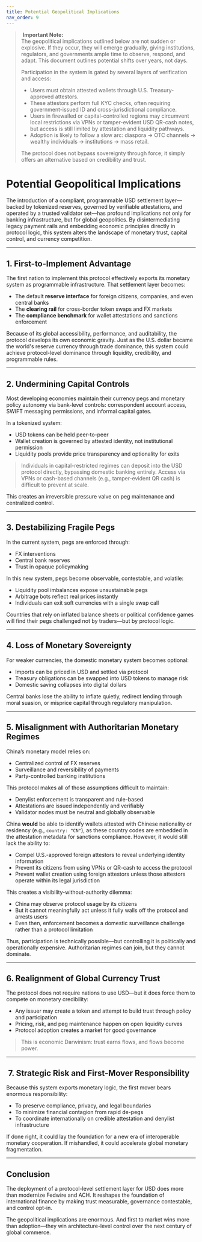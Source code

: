 ```yaml
---
title: Potential Geopolitical Implications
nav_order: 9
---
```


> ️ **Important Note:**  
> The geopolitical implications outlined below are not sudden or explosive. If they occur, they will emerge gradually, giving institutions, regulators, and governments ample time to observe, respond, and adapt. This document outlines potential shifts over years, not days.
>
> Participation in the system is gated by several layers of verification and access:
> - Users must obtain attested wallets through U.S. Treasury-approved attestors.
> - These attestors perform full KYC checks, often requiring government-issued ID and cross-jurisdictional compliance.
> - Users in firewalled or capital-controlled regions may circumvent local restrictions via VPNs or tamper-evident USD QR-cash notes, but access is still limited by attestation and liquidity pathways.
> - Adoption is likely to follow a slow arc: diaspora → OTC channels → wealthy individuals → institutions → mass retail.
>
> The protocol does not bypass sovereignty through force; it simply offers an alternative based on credibility and trust.

#  Potential Geopolitical Implications

The introduction of a compliant, programmable USD settlement layer—backed by tokenized reserves, governed by verifiable attestations, and operated by a trusted validator set—has profound implications not only for banking infrastructure, but for global geopolitics. By disintermediating legacy payment rails and embedding economic principles directly in protocol logic, this system alters the landscape of monetary trust, capital control, and currency competition.

---

##  1. First-to-Implement Advantage

The first nation to implement this protocol effectively exports its monetary system as programmable infrastructure. That settlement layer becomes:

- The default **reserve interface** for foreign citizens, companies, and even central banks
- The **clearing rail** for cross-border token swaps and FX markets
- The **compliance benchmark** for wallet attestations and sanctions enforcement

Because of its global accessibility, performance, and auditability, the protocol develops its own economic gravity. Just as the U.S. dollar became the world's reserve currency through trade dominance, this system could achieve protocol-level dominance through liquidity, credibility, and programmable rules.

---

##  2. Undermining Capital Controls

Most developing economies maintain their currency pegs and monetary policy autonomy via bank-level controls: correspondent account access, SWIFT messaging permissions, and informal capital gates.

In a tokenized system:
- USD tokens can be held peer-to-peer
- Wallet creation is governed by attested identity, not institutional permission
- Liquidity pools provide price transparency and optionality for exits

> Individuals in capital-restricted regimes can deposit into the USD protocol directly, bypassing domestic banking entirely. Access via VPNs or cash-based channels (e.g., tamper-evident QR cash) is difficult to prevent at scale.

This creates an irreversible pressure valve on peg maintenance and centralized control.

---

##  3. Destabilizing Fragile Pegs

In the current system, pegs are enforced through:
- FX interventions
- Central bank reserves
- Trust in opaque policymaking

In this new system, pegs become observable, contestable, and volatile:
- Liquidity pool imbalances expose unsustainable pegs
- Arbitrage bots reflect real prices instantly
- Individuals can exit soft currencies with a single swap call

Countries that rely on inflated balance sheets or political confidence games will find their pegs challenged not by traders—but by protocol logic.

---

##  4. Loss of Monetary Sovereignty

For weaker currencies, the domestic monetary system becomes optional:
- Imports can be priced in USD and settled via protocol
- Treasury obligations can be swapped into USD tokens to manage risk
- Domestic saving collapses into digital dollars

Central banks lose the ability to inflate quietly, redirect lending through moral suasion, or misprice capital through regulatory manipulation.

---

##  5. Misalignment with Authoritarian Monetary Regimes

China’s monetary model relies on:
- Centralized control of FX reserves
- Surveillance and reversibility of payments
- Party-controlled banking institutions

This protocol makes all of those assumptions difficult to maintain:
- Denylist enforcement is transparent and rule-based
- Attestations are issued independently and verifiably
- Validator nodes must be neutral and globally observable

China **would** be able to identify wallets attested with Chinese nationality or residency (e.g., `country: "CN"`), as these country codes are embedded in the attestation metadata for sanctions compliance. However, it would still lack the ability to:
- Compel U.S.-approved foreign attestors to reveal underlying identity information
- Prevent its citizens from using VPNs or QR-cash to access the protocol
- Prevent wallet creation using foreign attestors unless those attestors operate within its legal jurisdiction

This creates a visibility-without-authority dilemma:
- China may observe protocol usage by its citizens
- But it cannot meaningfully act unless it fully walls off the protocol and arrests users
- Even then, enforcement becomes a domestic surveillance challenge rather than a protocol limitation

Thus, participation is technically possible—but controlling it is politically and operationally expensive. Authoritarian regimes can join, but they cannot dominate.

---

##  6. Realignment of Global Currency Trust

The protocol does not require nations to use USD—but it does force them to compete on monetary credibility:
- Any issuer may create a token and attempt to build trust through policy and participation
- Pricing, risk, and peg maintenance happen on open liquidity curves
- Protocol adoption creates a market for good governance

> This is economic Darwinism: trust earns flows, and flows become power.

---

## ️ 7. Strategic Risk and First-Mover Responsibility

Because this system exports monetary logic, the first mover bears enormous responsibility:
- To preserve compliance, privacy, and legal boundaries
- To minimize financial contagion from rapid de-pegs
- To coordinate internationally on credible attestation and denylist infrastructure

If done right, it could lay the foundation for a new era of interoperable monetary cooperation. If mishandled, it could accelerate global monetary fragmentation.

---

##  Conclusion

The deployment of a protocol-level settlement layer for USD does more than modernize Fedwire and ACH. It reshapes the foundation of international finance by making trust measurable, governance contestable, and control opt-in.

The geopolitical implications are enormous. And first to market wins more than adoption—they win architecture-level control over the next century of global commerce.
